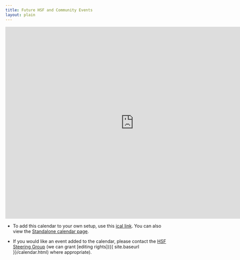 ```yaml
---
title: Future HSF and Community Events
layout: plain
---
```


<iframe src="https://calendar.google.com/calendar/b/1/embed?height=600&amp;wkst=2&amp;hl=en&amp;bgcolor=%23FFFFFF&amp;src=e4v33e1a1drbncdle1n03ahpcs%40group.calendar.google.com&amp;color=%23865A5A&amp;ctz=Europe%2FZurich" style="border-width:0" width="800" height="600" frameborder="0" scrolling="no"></iframe>

- To add this calendar to your own setup, use this [ical link](https://calendar.google.com/calendar/ical/e4v33e1a1drbncdle1n03ahpcs%40group.calendar.google.com/public/basic.ics). You can also view the [Standalone calendar page](https://calendar.google.com/calendar/embed?src=e4v33e1a1drbncdle1n03ahpcs%40group.calendar.google.com&ctz=Europe/Amsterdam).

- If you would like an event added to the calendar, please contact the [HSF Steering Group](mailto:hsf-steering@googlegroups.com) (we can grant [editing rights]({{ site.baseurl }}/calendar.html) where appropriate).
